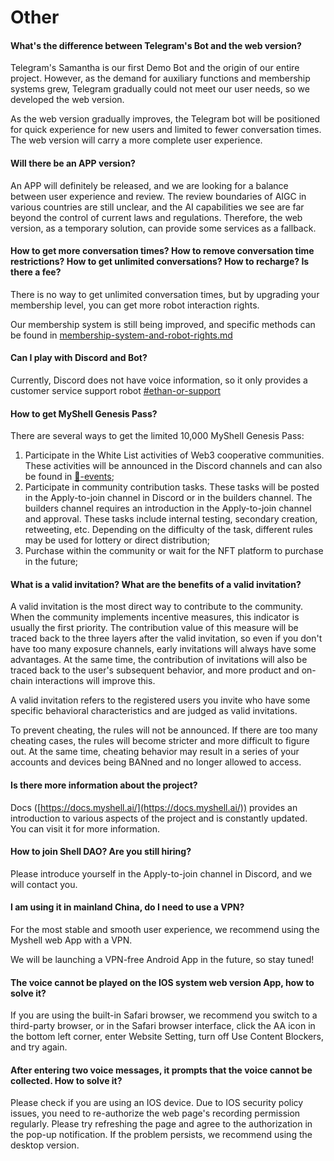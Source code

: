 # Other

#### What's the difference between Telegram's Bot and the web version?

Telegram's Samantha is our first Demo Bot and the origin of our entire project. However, as the demand for auxiliary functions and membership systems grew, Telegram gradually could not meet our user needs, so we developed the web version.

As the web version gradually improves, the Telegram bot will be positioned for quick experience for new users and limited to fewer conversation times. The web version will carry a more complete user experience.

#### Will there be an APP version?

An APP will definitely be released, and we are looking for a balance between user experience and review. The review boundaries of AIGC in various countries are still unclear, and the AI capabilities we see are far beyond the control of current laws and regulations. Therefore, the web version, as a temporary solution, can provide some services as a fallback.

#### How to get more conversation times? How to remove conversation time restrictions? How to get unlimited conversations? How to recharge? Is there a fee?

There is no way to get unlimited conversation times, but by upgrading your membership level, you can get more robot interaction rights.

Our membership system is still being improved, and specific methods can be found in [membership-system-and-robot-rights.md](../product-manual/membership-system-and-robot-rights.md "mention")

#### Can I play with Discord and Bot?

Currently, Discord does not have voice information, so it only provides a customer service support robot [#ethan-or-support](../product-manual/robot-introduction.md#ethan-or-support "mention")&#x20;

#### How to get MyShell Genesis Pass?

There are several ways to get the limited 10,000 MyShell Genesis Pass:

1. Participate in the White List activities of Web3 cooperative communities. These activities will be announced in the Discord channels and can also be found in [🎉-events](../🎉-events/ "mention");
2. Participate in community contribution tasks. These tasks will be posted in the Apply-to-join channel in Discord or in the builders channel. The builders channel requires an introduction in the Apply-to-join channel and approval. These tasks include internal testing, secondary creation, retweeting, etc. Depending on the difficulty of the task, different rules may be used for lottery or direct distribution;
3. Purchase within the community or wait for the NFT platform to purchase in the future;

#### What is a valid invitation? What are the benefits of a valid invitation?

A valid invitation is the most direct way to contribute to the community. When the community implements incentive measures, this indicator is usually the first priority. The contribution value of this measure will be traced back to the three layers after the valid invitation, so even if you don't have too many exposure channels, early invitations will always have some advantages. At the same time, the contribution of invitations will also be traced back to the user's subsequent behavior, and more product and on-chain interactions will improve this.

A valid invitation refers to the registered users you invite who have some specific behavioral characteristics and are judged as valid invitations.

To prevent cheating, the rules will not be announced. If there are too many cheating cases, the rules will become stricter and more difficult to figure out. At the same time, cheating behavior may result in a series of your accounts and devices being BANned and no longer allowed to access.

#### Is there more information about the project?

Docs ([https://docs.myshell.ai/](https://docs.myshell.ai/)) provides an introduction to various aspects of the project and is constantly updated. You can visit it for more information.

#### How to join Shell DAO? Are you still hiring?

Please introduce yourself in the Apply-to-join channel in Discord, and we will contact you.

#### I am using it in mainland China, do I need to use a VPN?

For the most stable and smooth user experience, we recommend using the Myshell web App with a VPN.

We will be launching a VPN-free Android App in the future, so stay tuned!

#### The voice cannot be played on the IOS system web version App, how to solve it?

If you are using the built-in Safari browser, we recommend you switch to a third-party browser, or in the Safari browser interface, click the AA icon in the bottom left corner, enter Website Setting, turn off Use Content Blockers, and try again.

#### After entering two voice messages, it prompts that the voice cannot be collected. How to solve it?

Please check if you are using an IOS device. Due to IOS security policy issues, you need to re-authorize the web page's recording permission regularly. Please try refreshing the page and agree to the authorization in the pop-up notification. If the problem persists, we recommend using the desktop version.